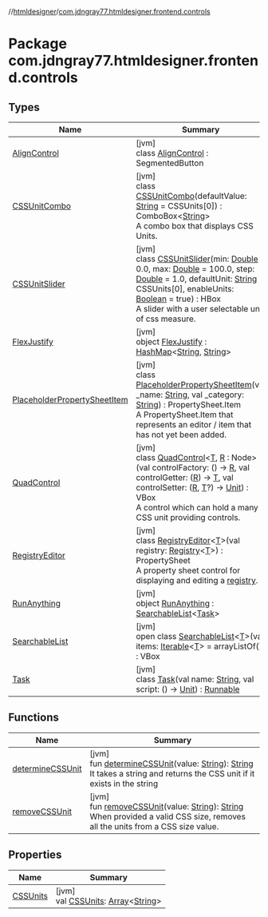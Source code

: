 //[htmldesigner](../../index.md)/[com.jdngray77.htmldesigner.frontend.controls](index.md)

# Package com.jdngray77.htmldesigner.frontend.controls

## Types

| Name | Summary |
|---|---|
| [AlignControl](-align-control/index.md) | [jvm]<br>class [AlignControl](-align-control/index.md) : SegmentedButton |
| [CSSUnitCombo](-c-s-s-unit-combo/index.md) | [jvm]<br>class [CSSUnitCombo](-c-s-s-unit-combo/index.md)(defaultValue: [String](https://kotlinlang.org/api/latest/jvm/stdlib/kotlin/-string/index.html) = CSSUnits[0]) : ComboBox&lt;[String](https://kotlinlang.org/api/latest/jvm/stdlib/kotlin/-string/index.html)&gt; <br>A combo box that displays CSS Units. |
| [CSSUnitSlider](-c-s-s-unit-slider/index.md) | [jvm]<br>class [CSSUnitSlider](-c-s-s-unit-slider/index.md)(min: [Double](https://kotlinlang.org/api/latest/jvm/stdlib/kotlin/-double/index.html) = 0.0, max: [Double](https://kotlinlang.org/api/latest/jvm/stdlib/kotlin/-double/index.html) = 100.0, step: [Double](https://kotlinlang.org/api/latest/jvm/stdlib/kotlin/-double/index.html) = 1.0, defaultUnit: [String](https://kotlinlang.org/api/latest/jvm/stdlib/kotlin/-string/index.html) = CSSUnits[0], enableUnits: [Boolean](https://kotlinlang.org/api/latest/jvm/stdlib/kotlin/-boolean/index.html) = true) : HBox<br>A slider with a user selectable unit of css measure. |
| [FlexJustify](-flex-justify/index.md) | [jvm]<br>object [FlexJustify](-flex-justify/index.md) : [HashMap](https://docs.oracle.com/javase/8/docs/api/java/util/HashMap.html)&lt;[String](https://kotlinlang.org/api/latest/jvm/stdlib/kotlin/-string/index.html), [String](https://kotlinlang.org/api/latest/jvm/stdlib/kotlin/-string/index.html)&gt; |
| [PlaceholderPropertySheetItem](-placeholder-property-sheet-item/index.md) | [jvm]<br>class [PlaceholderPropertySheetItem](-placeholder-property-sheet-item/index.md)(val _name: [String](https://kotlinlang.org/api/latest/jvm/stdlib/kotlin/-string/index.html), val _category: [String](https://kotlinlang.org/api/latest/jvm/stdlib/kotlin/-string/index.html)) : PropertySheet.Item<br>A PropertySheet.Item that represents an editor / item that has not yet been added. |
| [QuadControl](-quad-control/index.md) | [jvm]<br>class [QuadControl](-quad-control/index.md)&lt;[T](-quad-control/index.md), [R](-quad-control/index.md) : Node&gt;(val controlFactory: () -&gt; [R](-quad-control/index.md), val controlGetter: ([R](-quad-control/index.md)) -&gt; [T](-quad-control/index.md), val controlSetter: ([R](-quad-control/index.md), [T](-quad-control/index.md)?) -&gt; [Unit](https://kotlinlang.org/api/latest/jvm/stdlib/kotlin/-unit/index.html)) : VBox<br>A control which can hold a many CSS unit providing controls. |
| [RegistryEditor](-registry-editor/index.md) | [jvm]<br>class [RegistryEditor](-registry-editor/index.md)&lt;[T](-registry-editor/index.md)&gt;(val registry: [Registry](../com.jdngray77.htmldesigner.backend.data.config/-registry/index.md)&lt;[T](-registry-editor/index.md)&gt;) : PropertySheet<br>A property sheet control for displaying and editing a [registry](-registry-editor/registry.md). |
| [RunAnything](-run-anything/index.md) | [jvm]<br>object [RunAnything](-run-anything/index.md) : [SearchableList](-searchable-list/index.md)&lt;[Task](-task/index.md)&gt; |
| [SearchableList](-searchable-list/index.md) | [jvm]<br>open class [SearchableList](-searchable-list/index.md)&lt;[T](-searchable-list/index.md)&gt;(var items: [Iterable](https://kotlinlang.org/api/latest/jvm/stdlib/kotlin.collections/-iterable/index.html)&lt;[T](-searchable-list/index.md)&gt; = arrayListOf()) : VBox |
| [Task](-task/index.md) | [jvm]<br>class [Task](-task/index.md)(val name: [String](https://kotlinlang.org/api/latest/jvm/stdlib/kotlin/-string/index.html), val script: () -&gt; [Unit](https://kotlinlang.org/api/latest/jvm/stdlib/kotlin/-unit/index.html)) : [Runnable](https://docs.oracle.com/javase/8/docs/api/java/lang/Runnable.html) |

## Functions

| Name | Summary |
|---|---|
| [determineCSSUnit](determine-c-s-s-unit.md) | [jvm]<br>fun [determineCSSUnit](determine-c-s-s-unit.md)(value: [String](https://kotlinlang.org/api/latest/jvm/stdlib/kotlin/-string/index.html)): [String](https://kotlinlang.org/api/latest/jvm/stdlib/kotlin/-string/index.html)<br>It takes a string and returns the CSS unit if it exists in the string |
| [removeCSSUnit](remove-c-s-s-unit.md) | [jvm]<br>fun [removeCSSUnit](remove-c-s-s-unit.md)(value: [String](https://kotlinlang.org/api/latest/jvm/stdlib/kotlin/-string/index.html)): [String](https://kotlinlang.org/api/latest/jvm/stdlib/kotlin/-string/index.html)<br>When provided a valid CSS size, removes all the units from a CSS size value. |

## Properties

| Name | Summary |
|---|---|
| [CSSUnits](-c-s-s-units.md) | [jvm]<br>val [CSSUnits](-c-s-s-units.md): [Array](https://kotlinlang.org/api/latest/jvm/stdlib/kotlin/-array/index.html)&lt;[String](https://kotlinlang.org/api/latest/jvm/stdlib/kotlin/-string/index.html)&gt; |
